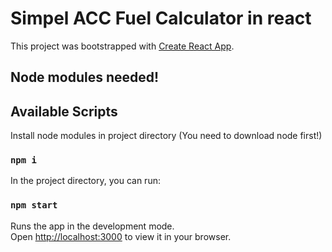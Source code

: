 # Simpel ACC Fuel Calculator in react

This project was bootstrapped with [Create React App](https://github.com/facebook/create-react-app).

## Node modules needed!

## Available Scripts
Install node modules in project directory 
(You need to download node first!)
### `npm i`

In the project directory, you can run:

### `npm start`

Runs the app in the development mode.\
Open [http://localhost:3000](http://localhost:3000) to view it in your browser.


